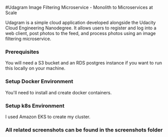 #Udagram Image Filtering Microservice - Monolith to Microservices at Scale

Udagram is a simple cloud application developed alongside the Udacity Cloud Engineering Nanodegree.
It allows users to register and log into a web client, post photos to the feed, and process photos using an image filtering microservice.

### Prerequisites

You will need a S3 bucket and an RDS postgres instance if you want to run this locally on your machine.

### Setup Docker Environment

You'll need to install and create docker containers.

### Setup k8s Environment

I used Amazon EKS to create my cluster. 

### All related screenshots can be found in the screenshots folder